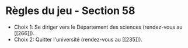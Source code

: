 # Règles du jeu - Section 58

- Choix 1: Se diriger vers le Département des sciences (rendez-vous au [[266]]).
- Choix 2: Quitter l'université (rendez-vous au [[235]]).